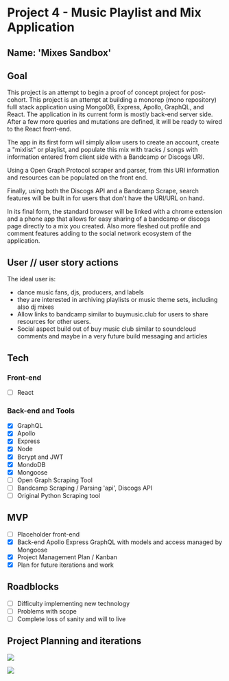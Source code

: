 # Project 4 - Music Playlist and Mix Application

## Name: 'Mixes Sandbox'

## Goal
This project is an attempt to begin a proof of concept project for post-cohort. This project is an attempt at building a monorep (mono repository) fulll stack application using MongoDB, Express, Apollo, GraphQL, and React. The application in its current form is mostly back-end server side. After a few more queries and mutations are defined, it will be ready to wired to the React front-end. 

The app in its first form will simply allow users to create an account, create a "mixlist" or playlist, and populate this mix with tracks / songs with information entered from client side with a Bandcamp or Discogs URI. 

Using a Open Graph Protocol scraper and parser, from this URI information and resources can be populated on the front end. 

Finally, using both the Discogs API and a Bandcamp Scrape, search features will be built in for users that don't have the URI/URL on hand. 

In its final form, the standard browser will be linked with a chrome extension and a phone app that allows for easy sharing of a bandcamp or discogs page directly to a mix you created. Also more fleshed out profile and comment features adding to the social network ecosystem of the application. 

## User // user story actions
The ideal user is:
* dance music fans, djs, producers, and labels
* they are interested in archiving playlists or music theme sets, including also dj mixes
* Allow links to bandcamp similar to buymusic.club for users to share resources for other users. 
* Social aspect build out of buy music club similar to soundcloud comments and maybe in a very future build messaging and articles

## Tech
### Front-end
- [ ] React
### Back-end and Tools
- [x] GraphQL
- [x] Apollo
- [x] Express
- [x] Node
- [x] Bcrypt and JWT
- [x] MondoDB
- [x] Mongoose
- [ ] Open Graph Scraping Tool
- [ ] Bandcamp Scraping / Parsing 'api', Discogs API
- [ ] Original Python Scraping tool

## MVP
- [ ] Placeholder front-end
- [x] Back-end Apollo Express GraphQL with models and access managed by Mongoose
- [x] Project Management Plan / Kanban
- [x] Plan for future iterations and work

## Roadblocks
- [ ] Difficulty implementing new technology
- [ ] Problems with scope
- [ ] Complete loss of sanity and will to live

## Project Planning and iterations
![](https://i.imgur.com/YznJAFg.png)


![](https://i.imgur.com/LtTFV4n.png)
